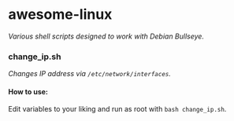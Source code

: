 # awesome-linux
*Various shell scripts designed to work with Debian Bullseye.*

### change_ip.sh
*Changes IP address via `/etc/network/interfaces`.*

#### How to use:
Edit variables to your liking and run as root with `bash change_ip.sh`.